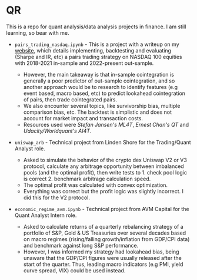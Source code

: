# QR

This is a repo for quant analysis/data analysis projects in finance. I am still learning, so bear with me.

* `pairs_trading_nasdaq.ipynb` - This is a project with a writeup on my [website](https://ryan-chew.com/quant_pairs_trade.html), which details implementing, backtesting and evaluating (Sharpe and IR, etc) a pairs trading strategy on NASDAQ 100 equities with 2018-2021 in-sample and 2022-present out-sample.
    * However, the main takeaway is that in-sample cointegration is generally a poor predictor of out-sample cointegration, and so another approach would be to research to identify features (e.g event based, macro based, etc) to predict lookahead cointegration of pairs, then trade cointegrated pairs.  
    * We also encounter several topics, like survivorship bias, multiple comparison bias, etc. The backtest is simplistic and does not account for market impact and transaction costs.
    * Resources used were _Stefan Jansen's ML4T_, _Ernest Chan's QT_ and _Udacity/Worldquant's AI4T_.

* `uniswap_arb` - Technical project from Linden Shore for the Trading/Quant Analyst role.
    * Asked to simulate the behavior of the crypto dex Uniswap V2 or V3 protocol, calculate any arbitrage opportunity between imbalanced pools (and the optimal profit), then write tests to 1. check pool logic is correct 2. benchmark arbitrage calculation speed.
    * The optimal profit was calculated with convex optimization.
    * Everything was correct but the profit logic was slightly incorrect. I did this for the V2 protocol.

* `economic_regime_avm.ipynb` - Technical project from AVM Capital for the Quant Analyst Intern role. 
    * Asked to calculate returns of a quarterly rebalancing strategy of a portfolio of S&P, Gold & US Treasuries over several decades based on macro regimes (rising/falling growth/inflation from GDP/CPI data) and benchmark against long S&P performance. 
    * However, I was informed my strategy had lookahead bias, being unaware that the GDP/CPI figures were usually released after the start of the quarter. Thus, leading macro indicators (e.g PMI, yield curve spread, VIX) could be used instead.